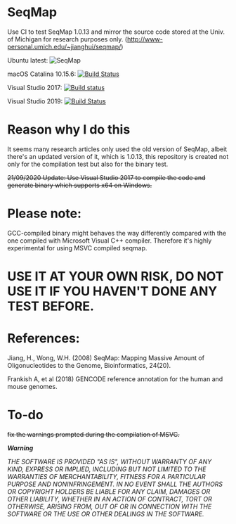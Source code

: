 # SeqMap

Use CI to test SeqMap 1.0.13 and mirror the source code stored at the Univ. of Michigan for research purposes only. (http://www-personal.umich.edu/~jianghui/seqmap/)

Ubuntu latest: ![SeqMap](https://github.com/MitsuhaMiyamizu/SeqMap/workflows/seqmap/badge.svg)

macOS Catalina 10.15.6: [![Build Status](https://dev.azure.com/medbioinfo/seqmap/_apis/build/status/macOS%2010.15.6?branchName=master)](https://dev.azure.com/medbioinfo/seqmap/_build/latest?definitionId=1&branchName=master)

Visual Studio 2017: [![Build status](https://ci.appveyor.com/api/projects/status/da4odbki9ikbn05d/branch/master?svg=true)](https://ci.appveyor.com/project/Kiritoalex/seqmap/branch/master)

Visual Studio 2019: [![Build Status](https://dev.azure.com/medbioinfo/seqmap/_apis/build/status/Windows%20Server%202019%20with%20Visual%20Studio%202019?branchName=master)](https://dev.azure.com/medbioinfo/seqmap/_build/latest?definitionId=2&branchName=master)
# Reason why I do this
It seems many research articles only used the old version of SeqMap, albeit there's an updated version of it,
which is 1.0.13, this repository is created not only for the compilation test but also for the binary test.

~~21/09/2020 Update: Use Visual Studio 2017 to compile the code and generate binary which supports x64 on Windows.~~
# Please note:
GCC-compiled binary might behaves the way differently compared with the one compiled with Microsoft Visual C++ compiler. 
Therefore it's highly experimental for using MSVC compiled seqmap.
# USE IT AT YOUR OWN RISK, DO NOT USE IT IF YOU HAVEN'T DONE ANY TEST BEFORE.

# References:

Jiang, H., Wong, W.H. (2008) SeqMap: Mapping Massive Amount of Oligonucleotides to the Genome, Bioinformatics, 24(20).

Frankish A, et al (2018) GENCODE reference annotation for the human and mouse genomes.

# To-do
~~fix the warnings prompted during the compilation of MSVC.~~

***Warning***

_THE SOFTWARE IS PROVIDED "AS IS", WITHOUT WARRANTY OF ANY KIND, EXPRESS OR IMPLIED, INCLUDING BUT NOT LIMITED TO THE WARRANTIES OF MERCHANTABILITY, FITNESS FOR A PARTICULAR PURPOSE AND NONINFRINGEMENT. IN NO EVENT SHALL THE AUTHORS OR COPYRIGHT HOLDERS BE LIABLE FOR ANY CLAIM, DAMAGES OR OTHER LIABILITY, WHETHER IN AN ACTION OF CONTRACT, TORT OR OTHERWISE, ARISING FROM, OUT OF OR IN CONNECTION WITH THE SOFTWARE OR THE USE OR OTHER DEALINGS IN THE SOFTWARE._
